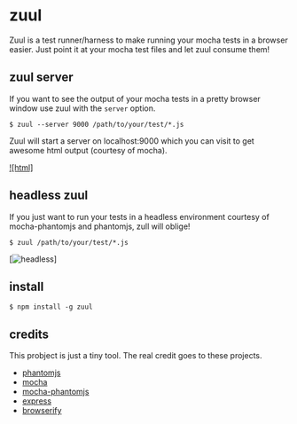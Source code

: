 # zuul

Zuul is a test runner/harness to make running your mocha tests in a browser easier. Just point it at your mocha test files and let zuul consume them!

## zuul server

If you want to see the output of your mocha tests in a pretty browser window use zuul with the ```server``` option.

```shell
$ zuul --server 9000 /path/to/your/test/*.js
```

Zuul will start a server on localhost:9000 which you can visit to get awesome html output (courtesy of mocha).

[![html]](/shtylman/zuul/blog/master/img/html.png)

## headless zuul

If you just want to run your tests in a headless environment courtesy of mocha-phantomjs and phantomjs, zull will oblige!

```shell
$ zuul /path/to/your/test/*.js
```

[![headless](/shtylman/zuul/blog/master/img/headless.png)]

## install

```shell
$ npm install -g zuul
```

## credits

This probject is just a tiny tool. The real credit goes to these projects.

* [phantomjs](http://phantomjs.org/)
* [mocha](http://visionmedia.github.com/mocha/)
* [mocha-phantomjs](https://github.com/metaskills/mocha-phantomjs)
* [express](http://expressjs.com/)
* [browserify](https://github.com/substack/node-browserify)
